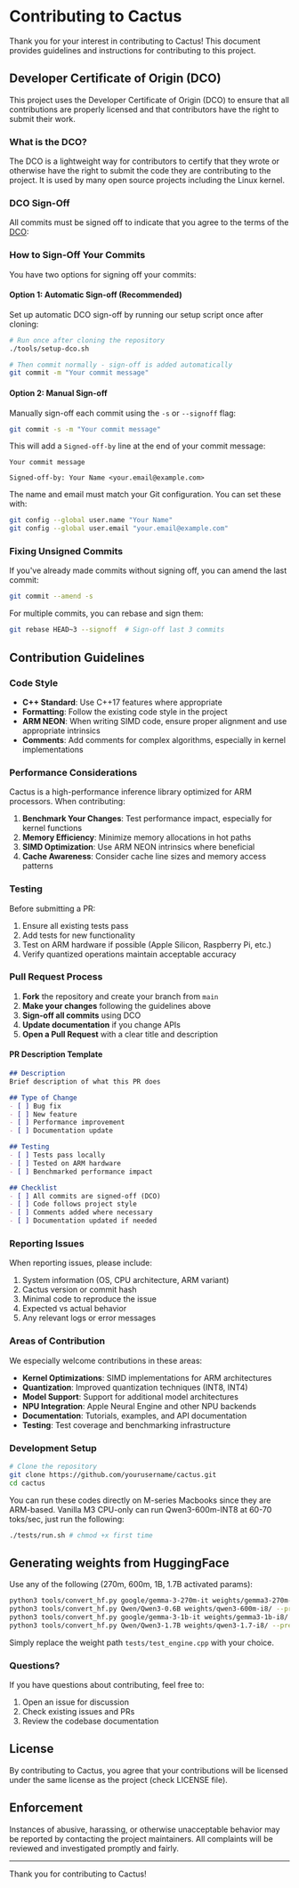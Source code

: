 # Contributing to Cactus

Thank you for your interest in contributing to Cactus! This document provides guidelines and instructions for contributing to this project.

## Developer Certificate of Origin (DCO)

This project uses the Developer Certificate of Origin (DCO) to ensure that all contributions are properly licensed and that contributors have the right to submit their work.

### What is the DCO?

The DCO is a lightweight way for contributors to certify that they wrote or otherwise have the right to submit the code they are contributing to the project. It is used by many open source projects including the Linux kernel.

### DCO Sign-Off

All commits must be signed off to indicate that you agree to the terms of the [DCO](https://developercertificate.org/):

### How to Sign-Off Your Commits

You have two options for signing off your commits:

#### Option 1: Automatic Sign-off (Recommended)

Set up automatic DCO sign-off by running our setup script once after cloning:

```bash
# Run once after cloning the repository
./tools/setup-dco.sh

# Then commit normally - sign-off is added automatically
git commit -m "Your commit message"
```

#### Option 2: Manual Sign-off

Manually sign-off each commit using the `-s` or `--signoff` flag:

```bash
git commit -s -m "Your commit message"
```

This will add a `Signed-off-by` line at the end of your commit message:

```
Your commit message

Signed-off-by: Your Name <your.email@example.com>
```

The name and email must match your Git configuration. You can set these with:

```bash
git config --global user.name "Your Name"
git config --global user.email "your.email@example.com"
```

### Fixing Unsigned Commits

If you've already made commits without signing off, you can amend the last commit:

```bash
git commit --amend -s
```

For multiple commits, you can rebase and sign them:

```bash
git rebase HEAD~3 --signoff  # Sign-off last 3 commits
```

## Contribution Guidelines

### Code Style

- **C++ Standard**: Use C++17 features where appropriate
- **Formatting**: Follow the existing code style in the project
- **ARM NEON**: When writing SIMD code, ensure proper alignment and use appropriate intrinsics
- **Comments**: Add comments for complex algorithms, especially in kernel implementations

### Performance Considerations

Cactus is a high-performance inference library optimized for ARM processors. When contributing:

1. **Benchmark Your Changes**: Test performance impact, especially for kernel functions
2. **Memory Efficiency**: Minimize memory allocations in hot paths
3. **SIMD Optimization**: Use ARM NEON intrinsics where beneficial
4. **Cache Awareness**: Consider cache line sizes and memory access patterns

### Testing

Before submitting a PR:

1. Ensure all existing tests pass
2. Add tests for new functionality
3. Test on ARM hardware if possible (Apple Silicon, Raspberry Pi, etc.)
4. Verify quantized operations maintain acceptable accuracy

### Pull Request Process

1. **Fork** the repository and create your branch from `main`
2. **Make your changes** following the guidelines above
3. **Sign-off all commits** using DCO
4. **Update documentation** if you change APIs
5. **Open a Pull Request** with a clear title and description

#### PR Description Template

```markdown
## Description
Brief description of what this PR does

## Type of Change
- [ ] Bug fix
- [ ] New feature
- [ ] Performance improvement
- [ ] Documentation update

## Testing
- [ ] Tests pass locally
- [ ] Tested on ARM hardware
- [ ] Benchmarked performance impact

## Checklist
- [ ] All commits are signed-off (DCO)
- [ ] Code follows project style
- [ ] Comments added where necessary
- [ ] Documentation updated if needed
```

### Reporting Issues

When reporting issues, please include:

1. System information (OS, CPU architecture, ARM variant)
2. Cactus version or commit hash
3. Minimal code to reproduce the issue
4. Expected vs actual behavior
5. Any relevant logs or error messages

### Areas of Contribution

We especially welcome contributions in these areas:

- **Kernel Optimizations**: SIMD implementations for ARM architectures
- **Quantization**: Improved quantization techniques (INT8, INT4)
- **Model Support**: Support for additional model architectures
- **NPU Integration**: Apple Neural Engine and other NPU backends
- **Documentation**: Tutorials, examples, and API documentation
- **Testing**: Test coverage and benchmarking infrastructure

### Development Setup

```bash
# Clone the repository
git clone https://github.com/yourusername/cactus.git
cd cactus
```

You can run these codes directly on M-series Macbooks since they are ARM-based.
Vanilla M3 CPU-only can run Qwen3-600m-INT8 at 60-70 toks/sec, just run the following: 

```bash
./tests/run.sh # chmod +x first time
```

## Generating weights from HuggingFace 
Use any of the following (270m, 600m, 1B, 1.7B activated params):
```bash
python3 tools/convert_hf.py google/gemma-3-270m-it weights/gemma3-270m-i8/ --precision INT8
python3 tools/convert_hf.py Qwen/Qwen3-0.6B weights/qwen3-600m-i8/ --precision INT8
python3 tools/convert_hf.py google/gemma-3-1b-it weights/gemma3-1b-i8/ --precision INT8
python3 tools/convert_hf.py Qwen/Qwen3-1.7B weights/qwen3-1.7-i8/ --precision INT8
```

Simply replace the weight path `tests/test_engine.cpp` with your choice.

### Questions?

If you have questions about contributing, feel free to:

1. Open an issue for discussion
2. Check existing issues and PRs
3. Review the codebase documentation

## License

By contributing to Cactus, you agree that your contributions will be licensed under the same license as the project (check LICENSE file).

## Enforcement

Instances of abusive, harassing, or otherwise unacceptable behavior may be reported by contacting the project maintainers. All complaints will be reviewed and investigated promptly and fairly.

---

Thank you for contributing to Cactus! 